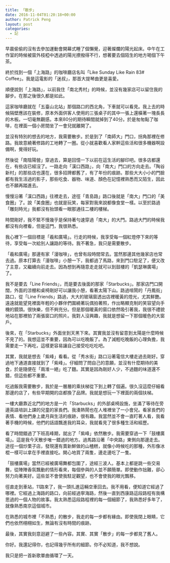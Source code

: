 ```yaml
---
title: 「散步」
date: 2016-11-04T01:20:18+00:00
author: Patrick Peng
layout: post
categories:
  - 記
---
```

早晨偷偷的沒有去參加運動會開幕式睡了個懶覺，迎著燦爛的陽光起床。中午在工作室的時候被窗外枝椏中透過的陽光撩撥得不行，想著要去個陌生的地方喝個下午茶。

終於找到一個「上海路」的咖啡廳店名叫「Like Sunday Like Rain 83# Coffee」。我是這電影的「迷叔」，那首大提琴曲更是喜愛。

順便說到「上海路」，以前我住「南北秀村」的時候，並沒有幾家店可以留住我的腳步。在那之後很久都是如此。

這家咖啡廳就在「五臺山北站」那個路口的西北角，下車就可以看見。我上去的時候隔壁應該在裝修，原本外面供客人使用的三張桌子的其中一張上還橫著一塊長長的木板。一切毫無觀感。本來80分的期待瞬間就掉到了40分。於是匆匆點了咖啡，在裡面一個小房間坐了一會兒就離開了。

並沒有特別的想去的地方，我需要散步。於是到了「南師大」門口，拐角那裡在修路。我故意繞著修路的工地轉了一圈。從小就喜歡看人家幹這些活和很多機器啊設備啊，覺得好玩。

然後從「南陰陽營」穿過去，算是回憶一下以前在這生活的腳印吧。很多店都還在，有些店已經沒了。一路走向「漢口西路」，向「南大」門口的方向走去。「陶谷新村」的那些店也還在，很多招牌都舊了，有了年份的痕跡。那些大大小小的門臉都有我生活過的影子，那些吃食、器物、味道、顏色在記憶裡熟悉而又陌生，因此也不願再踏進去。

慢慢沿著「漢口西路」往裡走去，途徑「青島路」路口後就是「南大」門口的「美食圈」了。說「美食圈」也就是玩笑，每家對我來說都像食堂一樣。以至於路過「雕刻時光」我都沒有抬頭看一眼那通往二樓的樓梯。

時間剛好，我不緊不慢幾乎是保持著勻速穿過「南大」的大門。路過大門的時候我都沒有向裡看，但是這門，我很熟悉。

我心裡下一個目標是「羲和廣場」。行走的時候，我享受每一個紅燈停下來的等待，享受每一次給別人讓路的等待。我不著急，我只是需要散步。

「羲和廣場」那邊有家「漫咖啡」，也曾有段時間常去。當然那邊其他幾家店也常去過。原本打算去「漫咖啡」小憩一下，我都過了馬路，來到門口駐足了，便又改了主意，又繼續向前走去。因為想到再隨意走走就可以到鼓樓的「凱瑟琳廣場」了。

我不是要去「Line Friends」，而是要去後面的那家「Starbucks」。那家店門口開闊，外面的涼棚和桌椅剛好可以讓我小憩，看著太陽下山。路過喧鬧的「丹鳳街」路口，從「Line Friends」路過，大大的玻璃窗透出店裡暖黃的燈光，尤其鮮艷。遠遠就能望見裡面年輕的小夥伴們圍繞著玩偶拍著照，作出略顯克制的笑容望向手機的鏡頭。很快樂，但不夠充分。但是那個暖黃的窗口依然吸引著我，我很不禮貌地站在那裡拍了兩張窗口的照片。我對人沒興趣，我就是想留一下那個暖色的大窗戶。

後來，在「Starbucks」外面坐到天黑下來。其實我並沒有留意到太陽是什麼時候不見了的。我想這並不重要，因為可以吃晚飯了。為了減輕吃晚飯的心理負擔，我需要走一下再吃，這樣更容易讓自己接受吃吃吃吧。

其實，我就是想去「紫峰」看看。從「秀水街」路口沿著電信大樓走過去剛好。穿過地下通道直接就到了「紫峰」。仔細問了問自己的意願，並沒有什麼期待的美食，於是隨便在「兩淮一絕」吃了麵。其實是因為剛好人少，不過麵的味道還不錯，但這些都不重要。

吃過飯我需要散步，我於是一層層的乘扶梯從下到上轉了個遍。很久沒這麼仔細看那邊的店了，有些早期開的店都換了品牌。我就是想玩一下裡面的兩個扶梯。

一樓大廳靠近北門的地方是一片「Starbucks」的外部桌椅設施，坐滿了等待在旁邊英語培訓上課的兒童的家長們。我湊熱鬧也在人堆裡坐了一小會兒。看家長們的表情、看他們身上歲月與生活的痕跡，很有趣。我當然並不會一直盯著人看，我看著手機的時候，他們的話語飄進我的耳朵，我就看見了很多種生活和經歷。

看了時間錯過了下班高峰期，就出了「紫峰」依然散步。我需要穿過一下「鼓樓廣場」。這是我今天散步唯一錯過的地方。過馬路沿著「中央路」東側向那邊走去。途徑一個炒栗子店，發現還有賣新鮮做的山楂糕，就像小時候吃的那種，外形像冰棍一樣可以拿在手裡直接吃。開心地買了兩隻，邊走邊吃了一隻。

「鼓樓廣場」當然已經被廣場舞都包圍了，途經三波人。基本上都是跳一些交易舞，從陣陣香氛飄動的情形看來，每個參與的人並不願簡單。即使動作拙難，卻心努力向著美好。這些並不會使我駐足觀望，也不會使我的眼光飄移。

徑直走到車站，11路來了，我一頭扎進這輛空車回去。我不用看，便知道它經過了哪裡。它經過上海路的路口，向前經過寧海路，然後一直到西康路這段路程有我構思過的一個人物的故事。我太熟悉這段路程裡的每一個細節了，我熟悉好多年了，就像熟悉南京這個城市。

在熟悉的城市裡「不熟悉」的散步，我走的每一步都有緣由。即使我閉上眼睛，它們也依然栩栩如生，無論有沒有時間的痕跡。

最後，其實我刻意迴避了一些內容。其實、其實「散步」的每一步都見了舊人。

你好。我還記得你，也記得幾乎所有的細節。你不必知道，我不想說。

我只是把一首新歌單曲循環了一天。